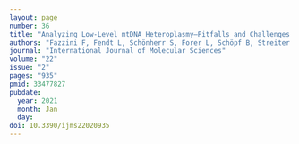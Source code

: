 ```yaml
---
layout: page
number: 36
title: "Analyzing Low-Level mtDNA Heteroplasmy—Pitfalls and Challenges from Bench to Benchmarking"
authors: "Fazzini F, Fendt L, Schönherr S, Forer L, Schöpf B, Streiter G, Losso JL, Kloss-Brandstätter A, Kronenberg F, Weissensteiner H."
journal: "International Journal of Molecular Sciences"
volume: "22"
issue: "2"
pages: "935"
pmid: 33477827
pubdate:
  year: 2021
  month: Jan
  day:
doi: 10.3390/ijms22020935
---
```

